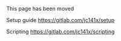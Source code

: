 
This page has been moved

Setup guide https://gitlab.com/jc141x/setup

Scripting https://gitlab.com/jc141x/scripting
